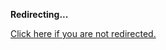 <!DOCTYPE html>
<html>
<head>
<title>Redirecting...</title>
<link rel="canonical" href="http://blog.jle.im/entry/the-list-monadplus-practical-fun-with-monads-part.md"/>
<meta http-equiv="content-type" content="text/html; charset=utf-8" />
<meta http-equiv="refresh" content="0; url=#{destination_path}" />
</head>
<body>
  <p><strong>Redirecting...</strong></p>
  <p><a href='http://blog.jle.im/entry/the-list-monadplus-practical-fun-with-monads-part.md'>Click here if you are not redirected.</a></p>
  <script>
    document.location.href = "http://blog.jle.im/entry/the-list-monadplus-practical-fun-with-monads-part.md";
  </script>
</body>
</html>
